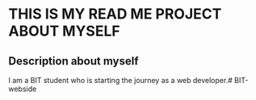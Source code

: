 # THIS IS MY READ ME PROJECT ABOUT MYSELF 

## Description about myself 
I am a BIT student who is starting the journey as a web developer.# BIT-webside
